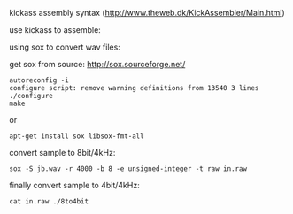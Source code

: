 kickass assembly syntax (http://www.theweb.dk/KickAssembler/Main.html)

use kickass to assemble:


using sox to convert wav files:

get sox from source:
http://sox.sourceforge.net/
```
autoreconfig -i
configure script: remove warning definitions from 13540 3 lines
./configure
make
```
or
```
apt-get install sox libsox-fmt-all
```
convert sample to 8bit/4kHz:
```
sox -S jb.wav -r 4000 -b 8 -e unsigned-integer -t raw in.raw
```
finally convert sample to 4bit/4kHz:
```
cat in.raw ./8to4bit 
```
